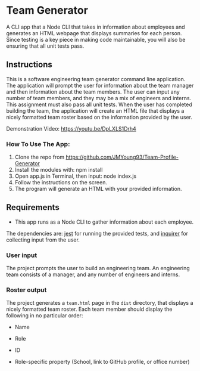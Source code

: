 # Team Generator

A CLI app that a Node CLI that takes in information about employees and generates an HTML webpage that displays summaries for each person. Since testing is a key piece in making code maintainable, you will also be ensuring that all unit tests pass.


## Instructions

This is a software engineering team generator command line application. The application will prompt the user for information about the team manager and then information about the team members. The user can input any number of team members, and they may be a mix of engineers and interns. This assignment must also pass all unit tests. When the user has completed building the team, the application will create an HTML file that displays a nicely formatted team roster based on the information provided by the user.

Demonstration Video: https://youtu.be/DpLXLS1Drh4 
 
### How To Use The App:
1. Clone the repo from https://github.com/JMYoung93/Team-Profile-Generator
2. Install the modules with: npm install
3. Open app.js in Terminal, then input: node index.js
4. Follow the instructions on the screen. 
5. The program will generate an HTML with your provided information.

## Requirements

* This app runs as a Node CLI to gather information about each employee.

The dependencies are: [jest](https://jestjs.io/) for running the provided tests, and [inquirer](https://www.npmjs.com/package/inquirer) for collecting input from the user.


### User input

The project prompts the user to build an engineering team. An engineering
team consists of a manager, and any number of engineers and interns.

### Roster output

The project generates a `team.html` page in the `dist` directory, that displays a nicely formatted team roster. Each team member should display the following in no particular order:

  * Name

  * Role

  * ID

  * Role-specific property (School, link to GitHub profile, or office number)